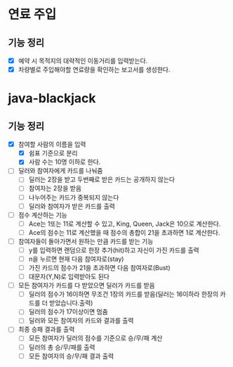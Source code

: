 # 연료 주입

## 기능 정리

- [x] 예약 시 목적지의 대략적인 이동거리를 입력받는다.
- [x] 차량별로 주입해야할 연료량을 확인하는 보고서를 생성한다.

# java-blackjack

## 기능 정리

- [x] 참여할 사람의 이름을 입력
    - [x] 쉼표 기준으로 분리
    - [x] 사람 수는 10명 이하로 한다.
- [ ] 딜러와 참여자에게 카드를 나눠줌
    - [ ] 딜러는 2장을 받고 두번째로 받은 카드는 공개하지 않는다
    - [ ] 참여자는 2장을 받음
    - [ ] 나누어주는 카드가 중복되지 않는다
    - [ ] 딜러와 참여자가 받은 카드를 출력
- [ ] 점수 계산하는 기능
    - [ ] Ace는 1또는 11로 계산할 수 있고, King, Queen, Jack은 10으로 계산한다.
    - [ ] Ace의 점수는 11로 계산했을 때 점수의 총합이 21을 초과하면 1로 계산한다.
- [ ] 참여자들이 돌아가면서 원하는 만큼 카드를 받는 기능
    - [ ] y를 입력하면 랜덤으로 한장 추가(hit)하고 자신이 가진 카드를 출력
    - [ ] n을 누르면 현재 다음 참여자로(stay)
    - [ ] 가진 카드의 점수가 21을 초과하면 다음 참여자로(Bust)
    - [ ] 대문자(Y,N)로 입력받아도 된다
- [ ] 모든 참여자가 카드를 다 받았으면 딜러가 카드를 받음
    - [ ] 딜러의 점수가 16이하면 무조건 1장의 카드를 받음(딜러는 16이하라 한장의 카드를 더 받았습니다.출력)
    - [ ] 딜러의 점수가 17이상이면 멈춤
    - [ ] 딜러와 모든 참여자의 카드와 결과를 출력
- [ ] 최종 승패 결과를 출력
    - [ ] 모든 참여자가 딜러의 점수를 기준으로 승/무/패 계산
    - [ ] 딜러의 총 승/무/패를 출력
    - [ ] 모든 참여자의 승/무/패 결과 출력
